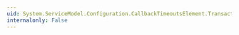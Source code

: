 ```yaml
---
uid: System.ServiceModel.Configuration.CallbackTimeoutsElement.TransactionTimeout
internalonly: False
---
```

